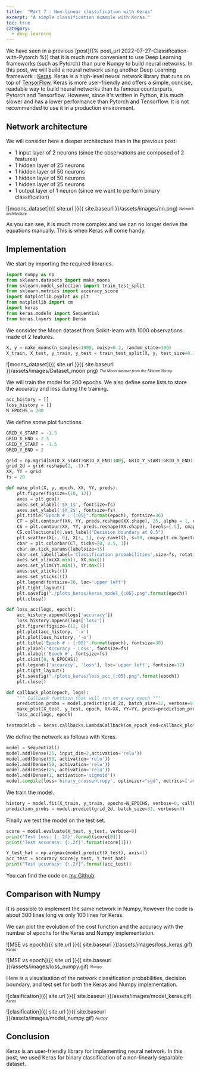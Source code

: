 ```yaml
---
title:  "Part 7 : Non-linear classification with Keras"
excerpt: "A simple classification example with Keras."
toc: true
category:
  - deep learning
---
```



We have seen in a previous [post]({% post_url 2022-07-27-Classification-with-Pytorch %}) that it is much more convenient to use Deep Learning frameworks (such as Pytorch) than pure Numpy to build neural networks. In this post, we will build a neural network using another Deep Learning framework : [Keras](https://keras.io/). Keras is a high-level neural network library that runs on top of [TensorFlow](https://www.tensorflow.org/). Keras is more user-friendly and offers a simple, concise, readable way to build neural networks than its famous counterparts, Pytorch and Tensorflow. However, since it's written in Python, it is much slower and has a lower performance than Pytorch and Tensorflow. It is not recommended to use it in a production environment.


## Network architecture

We will consider here a deeper architecture than in the previous post:
- 1 input layer of 2 neurons (since the observations are composed of 2 features)
- 1 hidden layer of 25 neurons
- 1 hidden layer of 50 neurons
- 1 hidden layer of 50 neurons
- 1 hidden layer of 25 neurons
- 1 output layer of 1 neuron (since we want to perform binary classification)

![moons_dataset]({{ site.url }}{{ site.baseurl }}/assets/images/nn.png)
<sub><sup>*Network architecture*</sup></sub>

As you can see, it is much more complex and we can no longer derive the equations manually. This is when Keras will come handy.



## Implementation

We start by importing the required libraries.

```python
import numpy as np
from sklearn.datasets import make_moons
from sklearn.model_selection import train_test_split
from sklearn.metrics import accuracy_score
import matplotlib.pyplot as plt
from matplotlib import cm
import keras
from keras.models import Sequential
from keras.layers import Dense
```

We consider the Moon dataset from Scikit-learn with 1000 observations made of 2 features.

```python
X, y = make_moons(n_samples=1000, noise=0.2, random_state=100)
X_train, X_test, y_train, y_test = train_test_split(X, y, test_size=0.1, random_state=42)
```

![moons_dataset]({{ site.url }}{{ site.baseurl }}/assets/images/Dataset_moon.png)
<sub><sup>*The Moon dataset from the Sklearn library*</sup></sub>


We will train the model for 200 epochs. We also define some lists to store the accuracy and loss during the training.

```python
acc_history = []
loss_history = []
N_EPOCHS = 200
```

We define some plot functions.

```python
GRID_X_START = -1.5
GRID_X_END = 2.5
GRID_Y_START = -1.5
GRID_Y_END = 2

grid = np.mgrid[GRID_X_START:GRID_X_END:100j, GRID_Y_START:GRID_Y_END:100j]
grid_2d = grid.reshape(2, -1).T
XX, YY = grid
fs = 20

def make_plot(X, y, epoch, XX, YY, preds):
    plt.figure(figsize=(18, 12))
    axes = plt.gca()
    axes.set_xlabel('$X_1$', fontsize=fs)
    axes.set_ylabel('$X_2$', fontsize=fs)
    plt.title("Epoch # : {:05}".format(epoch), fontsize=30)
    CT = plt.contourf(XX, YY, preds.reshape(XX.shape), 25, alpha = 1, cmap=cm.Spectral)
    CS = plt.contour(XX, YY, preds.reshape(XX.shape), levels=[.5], cmap="Greys", vmin=0, vmax=.6, linestyles='dashed', linewidths=2)
    CS.collections[0].set_label("Decision boundary at 0.5")
    plt.scatter(X[:, 0], X[:, 1], c=y.ravel(), s=80, cmap=plt.cm.Spectral, edgecolors='black', label='Test data')
    cbar = plt.colorbar(CT, ticks=[0, 0.5, 1])
    cbar.ax.tick_params(labelsize=15)
    cbar.set_label(label='Classification probabilities',size=fs, rotation=270, labelpad=20)
    axes.set_xlim(XX.min(), XX.max())
    axes.set_ylim(YY.min(), YY.max())
    axes.set_xticks(())
    axes.set_yticks(())
    plt.legend(fontsize=20, loc='upper left')
    plt.tight_layout()
    plt.savefig("./plots_keras/keras_model_{:05}.png".format(epoch))
    plt.close()

def loss_acc(logs, epoch):
    acc_history.append(logs['accuracy'])
    loss_history.append(logs['loss'])
    plt.figure(figsize=(12, 8))
    plt.plot(acc_history, '-x')
    plt.plot(loss_history, '-o')
    plt.title('Epoch # : {:05}'.format(epoch), fontsize=30)
    plt.ylabel('Accuracy - Loss', fontsize=fs)
    plt.xlabel('Epoch #', fontsize=fs)
    plt.xlim([0, N_EPOCHS])
    plt.legend(['accuracy', 'loss'], loc='upper left', fontsize=12)
    plt.tight_layout()
    plt.savefig("./plots_keras/loss_acc_{:05}.png".format(epoch))
    plt.close()

def callback_plot(epoch, logs):
    """ Callback function that will run on every epoch """
    prediction_probs = model.predict(grid_2d, batch_size=32, verbose=0)
    make_plot(X_test, y_test, epoch, XX=XX, YY=YY, preds=prediction_probs)
    loss_acc(logs, epoch)

testmodelcb = keras.callbacks.LambdaCallback(on_epoch_end=callback_plot)
```

We define the network as follows with Keras.

```python
model = Sequential()
model.add(Dense(25, input_dim=2,activation='relu'))
model.add(Dense(50, activation='relu'))
model.add(Dense(50, activation='relu'))
model.add(Dense(25, activation='relu'))
model.add(Dense(1, activation='sigmoid'))
model.compile(loss='binary_crossentropy', optimizer="sgd", metrics=['accuracy'])
```

We train the model.

```python
history = model.fit(X_train, y_train, epochs=N_EPOCHS, verbose=0, callbacks=[testmodelcb])
prediction_probs = model.predict(grid_2d, batch_size=32, verbose=0)
```

Finally we test the model on the test set.

```python
score = model.evaluate(X_test, y_test, verbose=0)
print('Test loss: {:.2f}'.format(score[0]))
print('Test accuracy: {:.2f}'.format(score[1]))

Y_test_hat = np.argmax(model.predict(X_test), axis=1)
acc_test = accuracy_score(y_test, Y_test_hat)
print("Test accuracy: {:.2f}".format(acc_test))
```


You can find the code on [my Github](https://github.com/PierreExeter/neural-networks-python).

## Comparison with Numpy

It is possible to implement the same network in Numpy, however the code is about 300 lines long vs only 100 lines for Keras.


We can plot the evolution of the cost function and the accuracy with the number of epochs for the Keras and Numpy implementation.


![MSE vs epoch]({{ site.url }}{{ site.baseurl }}/assets/images/loss_keras.gif)
<sub><sup>*Keras*</sup></sub>


![MSE vs epoch]({{ site.url }}{{ site.baseurl }}/assets/images/loss_numpy.gif)
<sub><sup>*Numpy*</sup></sub>

Here is a visualisation of the network classification probabilities, decision boundary, and test set for both the Keras and Numpy implementation.

![clasification]({{ site.url }}{{ site.baseurl }}/assets/images/model_keras.gif)
<sub><sup>*Keras*</sup></sub>


![clasification]({{ site.url }}{{ site.baseurl }}/assets/images/model_numpy.gif)
<sub><sup>*Numpy*</sup></sub>


## Conclusion

Keras is an user-friendly library for implementing neural network. In this post, we used Keras for binary classification of a non-linearly separable dataset. 
